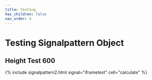 ```yaml
---
title: Testing
has_children: false
nav_order: 4
---
```


# Testing Signalpattern Object

## Height Test 600

{% include signalpattern2.html signal="iframetest" cell="calculate" %}
